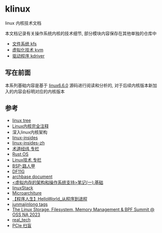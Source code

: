 # klinux

linux 内核技术文档

本文档记录有关操作系统内核的技术细节, 部分模块内容保存在其他单独的仓库中

- [文件系统 kfs](https://github.com/luzhixing12345/kfs)
- [虚拟化技术 kvm](https://github.com/luzhixing12345/kvm)
- [驱动程序 kdriver](https://github.com/luzhixing12345/kdriver)

## 写在前面

本系列基础内容是基于 [linux6.6.0](https://mirrors.edge.kernel.org/pub/linux/kernel/v6.x/linux-6.6.tar.gz) 源码进行阅读和分析的, 对于后续内核版本新加入的内容会标明对应的内核版本

## 参考

- [linux tree](https://git.kernel.org/pub/scm/linux/kernel/git/torvalds/linux.git/tree/)
- [Linux内核完全注释](http://oldlinux.org/download/CLK-5.0-WithCover.pdf)
- 深入linux内核架构
- [linux-insides](https://github.com/0xAX/linux-insides)
- [linux-insides-zh](https://github.com/MintCN/linux-insides-zh)
- [术道经纬 专栏](https://www.zhihu.com/column/c_1108400140804726784)
- [Rust OS](https://os.phil-opp.com/zh-CN/)
- [Linux技术 专栏](https://www.zhihu.com/column/c_1445694677312245760)
- [BSP-路人甲](https://www.cnblogs.com/jianhua1992)
- [DF11G](https://www.cnblogs.com/DF11G)
- [archbase document](https://foxsen.github.io/archbase/)
- [<虚拟内存的架构和操作系统支持>笔记(一):基础](https://zhuanlan.zhihu.com/p/587353806)
- [linuxStack](https://github.com/g0dA/linuxStack)
- [Microarchiture](https://blog.csdn.net/hit_shaoqi/category_9791833.html)
- [【程序人生】HelloWorld_从程序到进程](https://blog.csdn.net/huiyeruzhou/article/details/130818548)
- [junmajinlong tags](https://www.junmajinlong.com/tags/)
- [The Linux Storage, Filesystem, Memory Management & BPF Summit @ OSS NA 2023](https://www.youtube.com/playlist?list=PLbzoR-pLrL6rlmdpJ3-oMgU_zxc1wAhjS)
- [real_tech](https://github.com/zhangjaycee/real_tech)
- [PCIe 扫盲](http://blog.chinaaet.com/justlxy/p/5100053251)